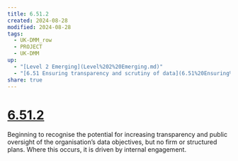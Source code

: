 ```yaml
---
title: 6.51.2
created: 2024-08-28
modified: 2024-08-28
tags:
  - UK-DMM_row
  - PROJECT
  - UK-DMM
up:
  - "[Level 2 Emerging](Level%202%20Emerging.md)"
  - "[6.51 Ensuring transparency and scrutiny of data](6.51%20Ensuring%20transparency%20and%20scrutiny%20of%20data.md)"
share: true
---
```

# [6.51.2](6.51.2.md)

Beginning to recognise the potential for increasing transparency and public oversight of the organisation’s data objectives, but no firm or structured plans. Where this occurs, it is driven by internal engagement.
